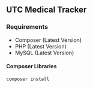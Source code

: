 ## UTC Medical Tracker

### Requirements
- Composer (Latest Version)
- PHP (Latest Version)
- MySQL (Latest Version)

#### Composer Libraries
```
composer install
```
